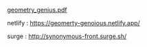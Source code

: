 [geometry_genius.pdf](https://github.com/mr-tnmy-srkr/geometry-genius/files/12377088/geometry_genius.pdf)

netlify : https://geomerty-genoious.netlify.app/

surge : http://synonymous-front.surge.sh/
